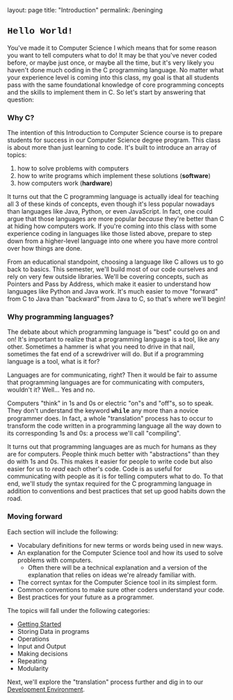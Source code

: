 layout: page
title: "Introduction"
permalink: /beninging

<h2><strong><span style="font-family: 'courier new', courier;">Hello World!</span></strong></h2>
<p>You've made it to Computer Science I which means that for some reason you want to tell computers what to do! It may be that you've never coded before, or maybe just once, or maybe all the time, but it's very likely you haven't done much coding in the C programming language. No matter what your experience level is coming into this class, my goal is that all students pass with the same foundational knowledge of core programming concepts and the skills to implement them in C. So let's start by answering that question:</p>
<h3>Why C?</h3>
<p>The intention of this Introduction to Computer Science course is to prepare students for success in our Computer Science degree program. This class is about more than just learning to code. It's built to introduce an array of topics:</p>
<ol style="list-style-type: decimal;">
    <li>how to solve problems with computers</li>
    <li>how to write programs which implement these solutions (<strong>software</strong>)</li>
    <li>how computers work (<strong>hardware</strong>)</li>
</ol>
<p>It turns out that the C programming language is actually ideal for teaching all 3 of these kinds of concepts, even though it's less popular nowadays than languages like Java, Python, or even JavaScript. In fact, one could argue that those languages are more popular <em>because</em> they're better than C at hiding how computers work. If you're coming into this class with some experience coding in languages like those listed above, prepare to step down from a higher-level language into one where you have more control over how things are done.&nbsp;</p>
<p>From an educational standpoint, choosing a language like C allows us to go back to basics. This semester, we'll build most of our code ourselves and rely on very few outside libraries. We'll be covering concepts, such as Pointers and Pass by Address, which make it easier to understand how languages like Python and Java work. It's much easier to move "forward" from C to Java than "backward" from Java to C, so that's where we'll begin!</p>
<h3>Why programming languages?</h3>
<p>The debate about which programming language is "best" could go on and on! It's important to realize that a programming language is a tool, like any other. Sometimes a hammer is what you need to drive in that nail, sometimes the fat end of a screwdriver will do. But if a programming language is a tool, what is it for?&nbsp;</p>
<p>Languages are for communicating, right? Then it would be fair to assume that programming languages are for communicating with computers, wouldn't it? Well... Yes and no.</p>
<p>Computers "think" in 1s and 0s or electric "on"s and "off"s, so to speak. They don't understand the keyword <strong><span style="font-family: 'courier new', courier;">while</span></strong> any more than a novice programmer does. In fact, a whole "translation" process has to occur to transform the code written in a programming language all the way down to its corresponding 1s and 0s: a process we'll call "compiling".&nbsp;</p>
<p>It turns out that programming languages are as much for humans as they are for computers. People think much better with "abstractions" than they do with 1s and 0s. This makes it easier for people to write code but also easier for us to <em>read</em> each other's code. Code is as useful for communicating with people as it is for telling computers what to do. To that end, we'll study the syntax required for the C programming language in addition to conventions and best practices that set up good habits down the road.</p>
<h3>Moving forward</h3>
<p>Each section will include the following:</p>
<ul>
    <li>Vocabulary definitions for new terms or words being used in new ways.</li>
    <li>An explanation for the Computer Science tool and how its used to solve problems with computers.
        <ul>
            <li>Often there will be a technical explanation and a version of the explanation that relies on ideas we're already familiar with.</li>
        </ul>
    </li>
    <li>The correct syntax for the Computer Science tool in its simplest form.</li>
    <li>Common conventions to make sure other coders understand your code.</li>
    <li>Best practices for your future as a programmer.</li>
</ul>
<p>The topics will fall under the following categories:</p>
<ul>
    <li><a title="Getting Started" href="https://webcampus.unr.edu/courses/112946/pages/getting-started-3" data-course-type="wikiPages" data-published="true" data-api-endpoint="https://webcampus.unr.edu/api/v1/courses/112946/pages/getting-started-3" data-api-returntype="Page">Getting Started</a></li>
    <li>Storing Data in programs</li>
    <li>Operations</li>
    <li>Input and Output</li>
    <li>Making decisions</li>
    <li>Repeating</li>
    <li>Modularity</li>
</ul>
<p>Next, we'll explore the "translation" process further and dig in to our <a title="Development Environment" href="https://webcampus.unr.edu/courses/112946/pages/g67162312079138e533ca4721c8986716" data-course-type="wikiPages" data-published="true" data-api-endpoint="https://webcampus.unr.edu/api/v1/courses/112946/pages/g67162312079138e533ca4721c8986716" data-api-returntype="Page">Development Environment</a>.</p>
